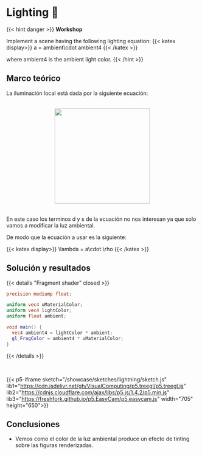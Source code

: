 # Lighting 🔦

{{< hint danger >}}
<b> Workshop </b>

Implement a scene having the following lighting equation:
{{< katex display>}}
a = ambient\cdot ambient4
{{< /katex >}}

where ambient4 is the ambient light color.
{{< /hint >}}

## Marco teórico

La iluminación local está dada por la siguiente ecuación:
<img src="/showcase/sketches/lightning/Eq light.png" width="250" style="margin: 2rem auto; display: block;">

En este caso los terminos d y s de la ecuación no nos interesan ya que solo vamos a modificar la luz ambiental.

De modo que la ecuación a usar es la siguiente:

{{< katex display>}}
\lambda = a\cdot \rho
{{< /katex >}}

## Solución y resultados

{{< details "Fragment shader" closed >}}

```glsl
precision mediump float;

uniform vec4 uMaterialColor;
uniform vec4 lightColor;
uniform float ambient;

void main() {
  vec4 ambient4 = lightColor * ambient;
  gl_FragColor = ambient4 * uMaterialColor;
}
```

{{< /details >}}

<br>

{{< p5-iframe sketch="/showcase/sketches/lightning/sketch.js" lib1="https://cdn.jsdelivr.net/gh/VisualComputing/p5.treegl/p5.treegl.js" lib2="https://cdnjs.cloudflare.com/ajax/libs/p5.js/1.4.2/p5.min.js" lib3="https://freshfork.github.io/p5.EasyCam/p5.easycam.js"  width="705" height="650">}}

## Conclusiones

- Vemos como el color de la luz ambiental produce un efecto de tinting sobre las figuras renderizadas.
